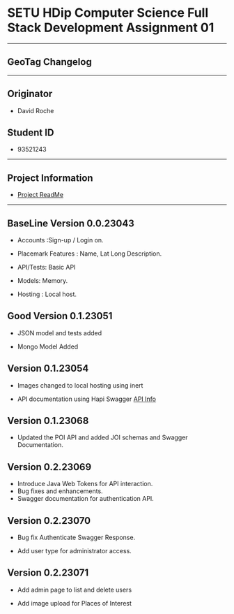 # SETU HDip Computer Science  Full Stack Development Assignment 01

---

## GeoTag Changelog

---

## Originator

- David Roche

## Student ID  

- 93521243

---

## Project Information

- [Project ReadMe](/readme.md)

---

## BaseLine Version 0.0.23043

- Accounts :Sign-up / Login on.

- Placemark Features : Name, Lat Long Description.

- API/Tests: Basic API

- Models: Memory.

- Hosting : Local host.

## Good Version 0.1.23051

- JSON model and tests added

- Mongo Model Added

## Version 0.1.23054

- Images changed to local hosting using inert

- API documentation using Hapi Swagger [API Info](http://localhost:3000/documentation)

## Version 0.1.23068

- Updated the POI API and added JOI schemas and Swagger Documentation.

## Version 0.2.23069

- Introduce Java Web Tokens for API interaction.
- Bug fixes and enhancements.
- Swagger documentation for authentication API.

## Version 0.2.23070

- Bug fix Authenticate Swagger Response.

- Add user type for administrator access.

## Version 0.2.23071

- Add admin page to list and delete users

- Add image upload for Places of Interest
